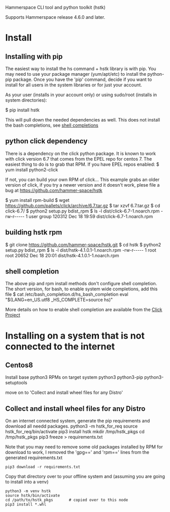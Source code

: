 Hammerspace CLI tool and python toolkit (hstk)

Supports Hammerspace release 4.6.0 and later.

Install
=======

Installing with pip
-------------------

The easiest way to install the hs command + hstk library is with pip.  You may
need to use your package manager (yum/apt/etc) to install the python-pip
package.  Once you have the 'pip' command, decide if you want to install for
all users in the system libraries or for just your account.

As your user (installs in your account only) or using sudo/root (installs in system directories):

$ pip install hstk

This will pull down the needed dependencies as well.  This does not install the
bash completions, see [shell completions](shell-completions)


python click dependency
-----------------------

There is a dependency on the click python package.  It is known to work with
click version 6.7 that comes from the EPEL repo for centos 7.  The easiest
thing to do is to grab that RPM.  If you have EPEL repos enabled:
$ yum install python2-click

If not, you can build your own RPM of click... This example grabs an older version
of click, if you try a newer version and it doesn't work, plese file a bug at
https://github.com/hammer-space/hstk

$ yum install rpm-build
$ wget https://github.com/pallets/click/archive/6.7.tar.gz
$ tar xzvf 6.7.tar.gz
$ cd click-6.7/
$ python2 setup.py bdist_rpm
$ ls -l dist/click-6.7-1.noarch.rpm
-rw-r----- 1 user group 120312 Dec 18 19:59 dist/click-6.7-1.noarch.rpm

building hstk rpm
-----------------

$ git clone https://github.com/hammer-space/hstk.git
$ cd hstk
$ python2 setup.py bdist_rpm
$ ls -l dist/hstk-4.1.0.1-1.noarch.rpm
-rw-r----- 1 root root 20652 Dec 18 20:01 dist/hstk-4.1.0.1-1.noarch.rpm


shell completion
----------------

The above pip and rpm install methods don't configure shell completion.  The
short version, for bash, to enable system wide completions, add this file
    $ cat /etc/bash_completion.d/hs_bash_completion
    eval "$(LANG=en_US.utf8 _HS_COMPLETE=source hs)"

More details on how to enable shell completion are available from the
[Click Project](https://click.palletsprojects.com/en/6.x/bashcomplete/)


Installing on a system that is not connected to the internet
============================================================

Centos8
-------

Install base python3 RPMs on target system
    python3 python3-pip python3-setuptools

move on to 'Collect and install wheel files for any Distro'


Collect and install wheel files for any Distro
----------------------------------------------

On an internet connected system, generate the pip requirements and download all
needd packages.
    python3 -m hstk_for_req
    source hstk_for_req/bin/activate
    pip3 install hstk
    mkdir /tmp/hstk_pkgs
    cd /tmp/hstk_pkgs
    pip3 freeze > requirements.txt

Note that you may need to remove some old packages installed by RPM for
download to work, I removed the 'gpg==' and 'rpm==' lines from the generated
requirements.txt

    pip3 download -r requirements.txt

Copy that directory over to your offline system and (assuming you are going to
install into a venv)

    python3 -m venv hstk
    source hstk/bin/activate
    cd /path/to/hstk_pkgs       # copied over to this node
    pip3 install *.whl



